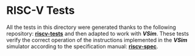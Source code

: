 # RISC-V Tests

All the tests in this directory were generated thanks to the following repository: [**riscv-tests**](https://github.com/riscv/riscv-tests) and then adapted to work with **_VSim_**. These tests verify the correct operation of the instructions implemented in the **_VSim_** simulator according to the specification manual: [**riscv-spec**](https://content.riscv.org/wp-content/uploads/2017/05/riscv-spec-v2.2.pdf).
